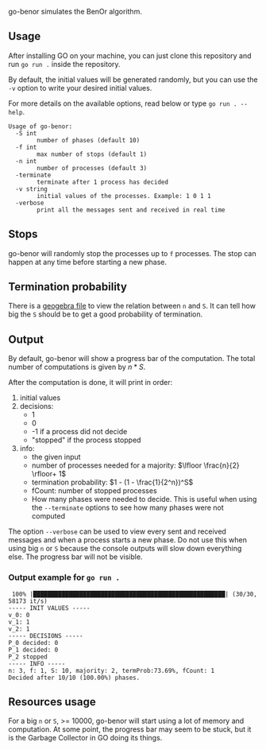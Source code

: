 go-benor simulates the BenOr algorithm.

## Usage

After installing GO on your machine, you can just clone this repository and run `go run .` inside
the repository.

By default, the initial values will be generated randomly, but you can use the `-v` option to write
your desired initial values.

For more details on the available options, read below or type `go run . --help`.

```
Usage of go-benor:
  -S int
        number of phases (default 10)
  -f int
        max number of stops (default 1)
  -n int
        number of processes (default 3)
  -terminate
        terminate after 1 process has decided
  -v string
        initial values of the processes. Example: 1 0 1 1
  -verbose
        print all the messages sent and received in real time

```

## Stops

go-benor will randomly stop the processes up to `f` processes. The stop can happen at any time
before starting a new phase.

## Termination probability

There is a [geogebra file](terminationProbability.ggb) to view the relation between `n` and `S`. It
can tell how big the `S` should be to get a good probability of termination.

## Output

By default, go-benor will show a progress bar of the computation. The total number of computations
is given by $n * S$.

After the computation is done, it will print in order:

1. initial values
2. decisions: 
    - 1
    - 0
    - -1 if a process did not decide
    - "stopped" if the process stopped
3. info:
    - the given input
    - number of processes needed for a majority: $\lfloor \frac{n}{2} \rfloor+ 1$
    - termination probability: $1 - (1 - \frac{1}{2^n})^S$
    - fCount: number of stopped processes
    - How many phases were needed to decide. This is useful when using the `--terminate` options to
      see how many phases were not computed

The option `--verbose` can be used to view every sent and received messages and when a process
starts a new phase. Do not use this when using big `n` or `S` because the console outputs will slow
down everything else. The progress bar will not be visible.

### Output example for `go run .`
```
 100% |██████████████████████████████████████████████████████| (30/30, 58173 it/s)        
----- INIT VALUES -----
v_0: 0
v_1: 1
v_2: 1
----- DECISIONS -----
P_0 decided: 0
P_1 decided: 0
P_2 stopped
----- INFO -----
n: 3, f: 1, S: 10, majority: 2, termProb:73.69%, fCount: 1
Decided after 10/10 (100.00%) phases.
```


## Resources usage

For a big `n` or `S`, >= 10000, go-benor will start using a lot of memory and computation. At some
point, the progress bar may seem to be stuck, but it is the Garbage Collector in GO doing its
things.



